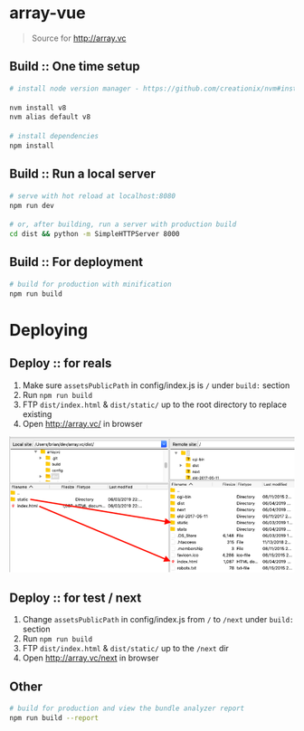 # array-vue

> Source for http://array.vc

## Build :: One time setup
``` bash
# install node version manager - https://github.com/creationix/nvm#installation

nvm install v8
nvm alias default v8

# install dependencies
npm install
```

## Build :: Run a local server
``` bash
# serve with hot reload at localhost:8080
npm run dev

# or, after building, run a server with production build
cd dist && python -m SimpleHTTPServer 8000

```

## Build :: For deployment
``` bash
# build for production with minification
npm run build

```

# Deploying 
## Deploy :: for reals
1. Make sure `assetsPublicPath` in config/index.js is `/` under `build:` section
2. Run `npm run build`
3. FTP `dist/index.html` & `dist/static/` up to the root directory to replace existing
4. Open http://array.vc/ in browser

<img src="filezilla.png" />

## Deploy :: for test / next
1. Change `assetsPublicPath` in config/index.js from `/` to `/next` under `build:` section
2. Run `npm run build`
3. FTP `dist/index.html` & `dist/static/` up to the `/next` dir
4. Open http://array.vc/next in browser



## Other
```bash
# build for production and view the bundle analyzer report
npm run build --report
```